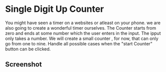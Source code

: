 
# Single Digit Up Counter


You might have seen a timer on a websites or atleast on your phone. 
 we are also going to create a wonderful timer ourselves.
 The Counter starts from zero and ends at some number which the user enters in the input. The ipput only takes a number.
 We will create a small counter , for now, that can only go from one to nine. Handle all possible cases when the "start Counter"  button can be clicked.
  

## Screenshot

